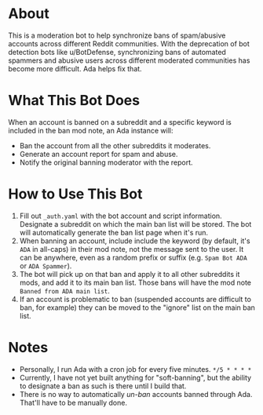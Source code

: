 # About

This is a moderation bot to help synchronize bans of spam/abusive accounts across different Reddit communities. With the deprecation of bot detection bots like u/BotDefense, synchronizing bans of automated spammers and abusive users across different moderated communities has become more difficult. Ada helps fix that.

# What This Bot Does

When an account is banned on a subreddit and a specific keyword is included in the ban mod note, an Ada instance will:

* Ban the account from all the other subreddits it moderates.
* Generate an account report for spam and abuse.
* Notify the original banning moderator with the report.

# How to Use This Bot

1. Fill out `_auth.yaml` with the bot account and script information. Designate a subreddit on which the main ban list will be stored. The bot will automatically generate the ban list page when it's run.
2. When banning an account, include include the keyword (by default, it's `ADA` in all-caps) in their mod note, not the message sent to the user. It can be anywhere, even as a random prefix or suffix (e.g. `Spam Bot ADA` or `ADA Spammer`).
3. The bot will pick up on that ban and apply it to all other subreddits it mods, and add it to its main ban list. Those bans will have the mod note `Banned from ADA main list`.
4. If an account is problematic to ban (suspended accounts are difficult to ban, for example) they can be moved to the "ignore" list on the main ban list.

# Notes

* Personally, I run Ada with a cron job for every five minutes. `*/5 * * * *`
* Currently, I have not yet built anything for "soft-banning", but the ability to designate a ban as such is there until I build that.
* There is no way to automatically *un-ban* accounts banned through Ada. That'll have to be manually done. 
